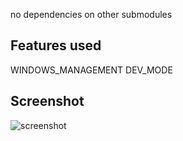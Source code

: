 no dependencies on other submodules

## Features used

WINDOWS_MANAGEMENT
DEV_MODE

## Screenshot

[//]: # (needed to be shown in github pages setup...)

![screenshot](../../src/windows/docs/imgs/teaser.png)
